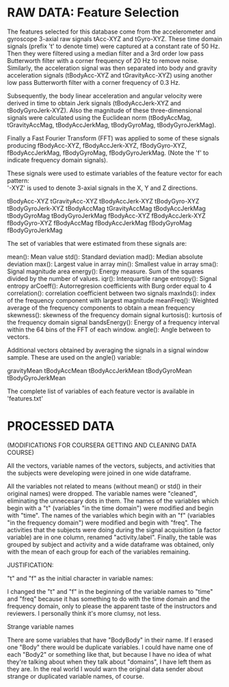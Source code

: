 RAW DATA: Feature Selection 
=================

The features selected for this database come from the accelerometer and gyroscope 3-axial raw signals tAcc-XYZ and tGyro-XYZ. These time domain signals (prefix 't' to denote time) were captured at a constant rate of 50 Hz. Then they were filtered using a median filter and a 3rd order low pass Butterworth filter with a corner frequency of 20 Hz to remove noise. Similarly, the acceleration signal was then separated into body and gravity acceleration signals (tBodyAcc-XYZ and tGravityAcc-XYZ) using another low pass Butterworth filter with a corner frequency of 0.3 Hz. 

Subsequently, the body linear acceleration and angular velocity were derived in time to obtain Jerk signals (tBodyAccJerk-XYZ and tBodyGyroJerk-XYZ). Also the magnitude of these three-dimensional signals were calculated using the Euclidean norm (tBodyAccMag, tGravityAccMag, tBodyAccJerkMag, tBodyGyroMag, tBodyGyroJerkMag). 

Finally a Fast Fourier Transform (FFT) was applied to some of these signals producing fBodyAcc-XYZ, fBodyAccJerk-XYZ, fBodyGyro-XYZ, fBodyAccJerkMag, fBodyGyroMag, fBodyGyroJerkMag. (Note the 'f' to indicate frequency domain signals). 

These signals were used to estimate variables of the feature vector for each pattern:  
'-XYZ' is used to denote 3-axial signals in the X, Y and Z directions.

tBodyAcc-XYZ
tGravityAcc-XYZ
tBodyAccJerk-XYZ
tBodyGyro-XYZ
tBodyGyroJerk-XYZ
tBodyAccMag
tGravityAccMag
tBodyAccJerkMag
tBodyGyroMag
tBodyGyroJerkMag
fBodyAcc-XYZ
fBodyAccJerk-XYZ
fBodyGyro-XYZ
fBodyAccMag
fBodyAccJerkMag
fBodyGyroMag
fBodyGyroJerkMag

The set of variables that were estimated from these signals are: 

mean(): Mean value
std(): Standard deviation
mad(): Median absolute deviation 
max(): Largest value in array
min(): Smallest value in array
sma(): Signal magnitude area
energy(): Energy measure. Sum of the squares divided by the number of values. 
iqr(): Interquartile range 
entropy(): Signal entropy
arCoeff(): Autorregresion coefficients with Burg order equal to 4
correlation(): correlation coefficient between two signals
maxInds(): index of the frequency component with largest magnitude
meanFreq(): Weighted average of the frequency components to obtain a mean frequency
skewness(): skewness of the frequency domain signal 
kurtosis(): kurtosis of the frequency domain signal 
bandsEnergy(): Energy of a frequency interval within the 64 bins of the FFT of each window.
angle(): Angle between to vectors.

Additional vectors obtained by averaging the signals in a signal window sample. These are used on the angle() variable:

gravityMean
tBodyAccMean
tBodyAccJerkMean
tBodyGyroMean
tBodyGyroJerkMean

The complete list of variables of each feature vector is available in 'features.txt'

PROCESSED DATA
=================

(MODIFICATIONS FOR COURSERA GETTING AND CLEANING DATA COURSE)


All the vectors, variable names of the vectors, subjects, and activities that the subjects were developing were joined in one wide dataframe.

All the variables not related to means (without mean() or std() in their original names) were dropped.
The variable names were "cleaned", eliminating the unnecesary dots in them.
The names of the variables which begin with a "t" (variables "in the time domain") were modified and begin with "time".
The names of the variables which begin with an "f" (variables "in the frequency domain") were modified and begin with "freq".
The activities that the subjects were doing during the signal acquisition (a factor variable) are in one column, renamed "activity.label".
Finally, the table was grouped by subject and activity and a wide dataframe was obtained, only with the mean of each group for each of the variables remaining.


JUSTIFICATION:

"t" and "f" as the initial character in variable names:

I changed the "t" and "f" in the beginning of the variable names to "time" and "freq" because it has something to do with the time domain and the frequency domain, only to please the apparent taste of the instructors and reviewers. I personally think it's more clumsy, not less.

Strange variable names

There are some variables that have "BodyBody" in their name. If I erased one "Body" there would be duplicate variables. I could have name one of each "Body2" or something like that, but because I have no idea of what they're talking about when they talk about "domains", I have left them as they are. In the real world I would warn the original data sender about strange or duplicated variable names, of course.
